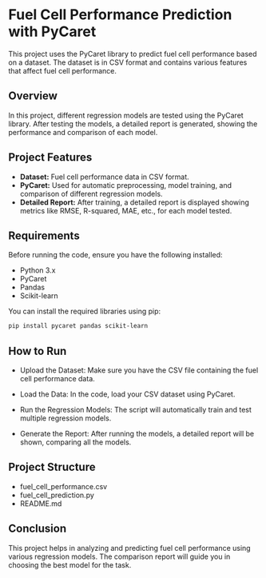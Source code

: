 

# Fuel Cell Performance Prediction with PyCaret

This project uses the PyCaret library to predict fuel cell performance based on a dataset. The dataset is in CSV format and contains various features that affect fuel cell performance.

## Overview

In this project, different regression models are tested using the PyCaret library. After testing the models, a detailed report is generated, showing the performance and comparison of each model.

## Project Features

- **Dataset:** Fuel cell performance data in CSV format.
- **PyCaret:** Used for automatic preprocessing, model training, and comparison of different regression models.
- **Detailed Report:** After training, a detailed report is displayed showing metrics like RMSE, R-squared, MAE, etc., for each model tested.

## Requirements

Before running the code, ensure you have the following installed:

- Python 3.x
- PyCaret
- Pandas
- Scikit-learn

You can install the required libraries using pip:

```bash
pip install pycaret pandas scikit-learn
```
## How to Run
- Upload the Dataset: Make sure you have the CSV file containing the fuel cell performance data.

- Load the Data: In the code, load your CSV dataset using PyCaret.

- Run the Regression Models: The script will automatically train and test multiple regression models.
- Generate the Report: After running the models, a detailed report will be shown, comparing all the models.

## Project Structure
- fuel_cell_performance.csv  
- fuel_cell_prediction.py    
- README.md                 

## Conclusion
This project helps in analyzing and predicting fuel cell performance using various regression models. The comparison report will guide you in choosing the best model for the task.


